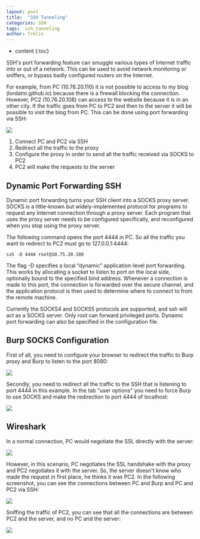 ```yaml
---
layout: post
title:  "SSH Tunneling"
categories: SSH
tags:  ssh tunneling
author: Trelis
---
```


* content
{:toc}

SSH's port forwarding feature can smuggle various types of Internet traffic into or out of a network. This can be used to avoid network monitoring or sniffers, or bypass badly configured routers on the Internet.




For example, from PC (10.76.20.110) it is not possible to access to my blog (lordatm.github.io) because there is a firewall blocking the connection. However, PC2 (10.76.20.108) can access to the website because it is in an other city.
If the traffic goes from PC to PC2 and then to the server it will be possible to visit the blog from PC. This can be done using port forwarding via SSH:

![](https://raw.githubusercontent.com/LordATM/lordatm.github.io/master/img/2017-12-20-SSH-Tunneling/SSH_Tunneling.png)

1. Connect PC and PC2 via SSH
2. Redirect all the traffic to the proxy
3. Configure the proxy in order to send all the traffic received via SOCKS to PC2
4. PC2 will make the requests to the server 

## Dynamic Port Forwarding SSH
Dynamic port forwarding turns your SSH client into a SOCKS proxy server. SOCKS is a little-known but widely-implemented protocol for programs to request any Internet connection through a proxy server. Each program that uses the proxy server needs to be configured specifically, and reconfigured when you stop using the proxy server. 

The following command opens the port 4444 in PC. So all the traffic you want to redirect to PC2 must go to 127.0.0.1:4444:

```
ssh -D 4444 root@10.75.20.108
```
The flag -D specifies a local “dynamic” application-level port forwarding. This works by allocating a socket to listen to port on the local side, optionally bound to the specified bind address.  Whenever a connection is made to this port, the connection is forwarded over the secure channel, and the application protocol is then used to determine where to connect to from the remote machine. 

Currently the SOCKS4 and SOCKS5 protocols are supported, and ssh will act as a SOCKS server.  Only root can forward privileged ports. Dynamic port forwarding can also be specified in the configuration file.

## Burp SOCKS Configuration
First of all, you need to configure your browser to redirect the traffic to Burp proxy and Burp to listen to the port 8080:

![](https://raw.githubusercontent.com/LordATM/lordatm.github.io/master/img/2017-12-20-SSH-Tunneling/burp.png)

Secondly, you need to redirect all the traffic to the SSH that is listening to port 4444 in this example. In the tab "user options" you need to force Burp to use SOCKS and make the redirection to port 4444 of localhost:

![](https://raw.githubusercontent.com/LordATM/lordatm.github.io/master/img/2017-12-20-SSH-Tunneling/burp_socks.png)

## Wireshark 
In a normal connection, PC would negotiate the SSL directly with the server:

![](https://raw.githubusercontent.com/LordATM/lordatm.github.io/master/img/2017-12-20-SSH-Tunneling/wireshark_normal.png)

However, in this scenario, PC negotiates the SSL handshake with the proxy and PC2 negotiates it with the server. So, the server doesn't know who made the request in first place, he thinks it was PC2.
In the following screenshot, you can see the connections between PC and Burp and PC and PC2 via SSH:

![](https://raw.githubusercontent.com/LordATM/lordatm.github.io/master/img/2017-12-20-SSH-Tunneling/wireshark_ssh.png)

Sniffing the traffic of PC2, you can see that all the connections are between PC2 and the server, and no PC and the server:

![](https://raw.githubusercontent.com/LordATM/lordatm.github.io/master/img/2017-12-20-SSH-Tunneling/tcp_dump.png)